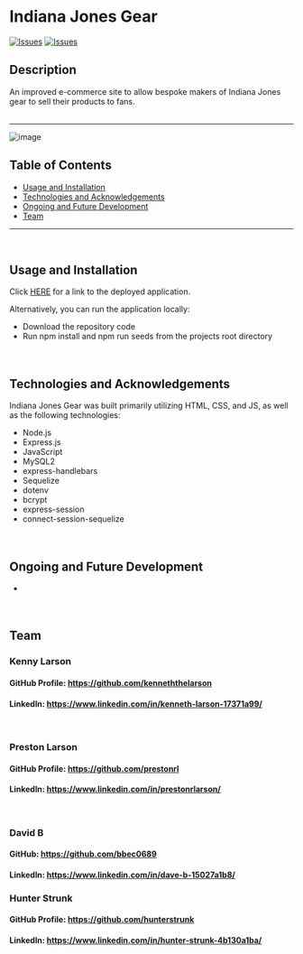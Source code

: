 # Indiana Jones Gear

[![Issues](https://img.shields.io/github/issues/prestonrl/fan-gear)](https://github.com/prestonrl/fan-gear/issues) [![Issues](https://img.shields.io/github/contributors/prestonrl/fan-gear)](https://github.com/prestonrl/fan-gear/graphs/contributors)

## Description

An improved e-commerce site to allow bespoke makers of Indiana Jones gear to sell their products to fans. 
</br></br>

---
![image](https://user-images.githubusercontent.com/71798106/116331408-ef7ae200-a78c-11eb-8351-9789486a6643.png)
## Table of Contents

- [Usage and Installation](#Usage-and-Installation)
- [Technologies and Acknowledgements](#Technologies-and-Acknowledgements)
- [Ongoing and Future Development](#Ongoing-and-Future-Development)
- [Team](#Team)

---

</br>

## Usage and Installation

Click [HERE]() for a link to the deployed application.

Alternatively, you can run the application locally:

- Download the repository code
- Run npm install and npm run seeds from the projects root directory
  </br></br></br>

## Technologies and Acknowledgements

Indiana Jones Gear was built primarily utilizing HTML, CSS, and JS, as well as the following technologies:

- Node.js
- Express.js
- JavaScript
- MySQL2
- express-handlebars
- Sequelize
- dotenv
- bcrypt
- express-session
- connect-session-sequelize
  </br></br></br>

## Ongoing and Future Development

- 
  </br></br></br>

## Team

### Kenny Larson

#### GitHub Profile: https://github.com/kenneththelarson

#### LinkedIn: https://www.linkedin.com/in/kenneth-larson-17371a99/

<br>

### Preston Larson

#### GitHub Profile: https://github.com/prestonrl

#### LinkedIn: https://www.linkedin.com/in/prestonrlarson/

<br>

### David B

#### GitHub: https://github.com/bbec0689

#### LinkedIn: https://www.linkedin.com/in/dave-b-15027a1b8/

### Hunter Strunk

#### GitHub Profile: https://github.com/hunterstrunk

#### LinkedIn: https://www.linkedin.com/in/hunter-strunk-4b130a1ba/

